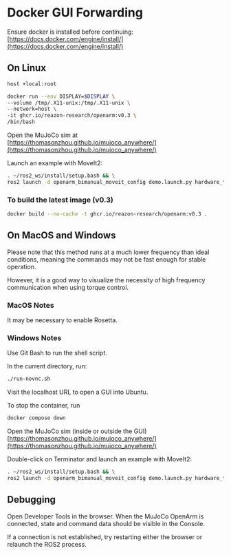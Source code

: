 # Docker GUI Forwarding

Ensure docker is installed before continuing: [https://docs.docker.com/engine/install/](https://docs.docker.com/engine/install/)

## On Linux
```sh
host +local:root
```

```sh
docker run --env DISPLAY=$DISPLAY \
--volume /tmp/.X11-unix:/tmp/.X11-unix \
--network=host \
-it ghcr.io/reazon-research/openarm:v0.3 \
/bin/bash
```

Open the MuJoCo sim at
[https://thomasonzhou.github.io/mujoco_anywhere/](https://thomasonzhou.github.io/mujoco_anywhere/)

Launch an example with MoveIt2:
```sh
. ~/ros2_ws/install/setup.bash && \
ros2 launch -d openarm_bimanual_moveit_config demo.launch.py hardware_type:=sim
```

### To build the latest image (v0.3)
```sh
docker build --no-cache -t ghcr.io/reazon-research/openarm:v0.3 .
```

## On MacOS and Windows

Please note that this method runs at a much lower frequency than ideal conditions, meaning the commands may not be fast enough for stable operation. 

However, it is a good way to visualize the necessity of high frequency communication when using torque control.

### MacOS Notes

It may be necessary to enable Rosetta.

### Windows Notes

Use Git Bash to run the shell script.

In the current directory, run:
```sh
./run-novnc.sh
```

Visit the localhost URL to open a GUI into Ubuntu.

To stop the container, run 
```sh
docker compose down
```


Open the MuJoCo sim (inside or outside the GUI)
[https://thomasonzhou.github.io/mujoco_anywhere/](https://thomasonzhou.github.io/mujoco_anywhere/)


Double-click on Terminator and launch an example with MoveIt2:
```sh
. ~/ros2_ws/install/setup.bash && \
ros2 launch -d openarm_bimanual_moveit_config demo.launch.py hardware_type:=sim
```

## Debugging

Open Developer Tools in the browser. When the MuJoCo OpenArm is connected, state and command data should be visible in the Console.

If a connection is not established, try restarting either the browser or relaunch the ROS2 process.
